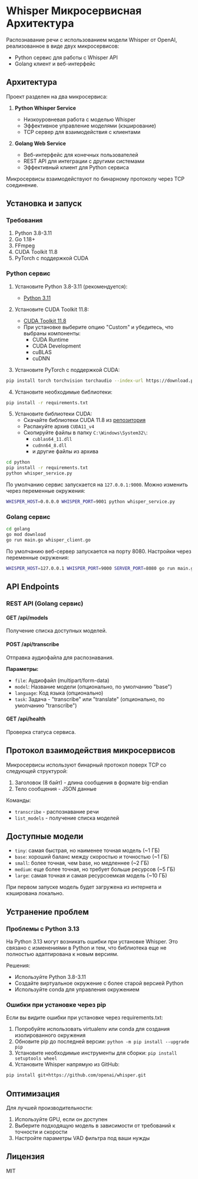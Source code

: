 # Whisper Микросервисная Архитектура

Распознавание речи с использованием модели Whisper от OpenAI, реализованное в виде двух микросервисов:
- Python сервис для работы с Whisper API
- Golang клиент и веб-интерфейс

## Архитектура

Проект разделен на два микросервиса:

1. **Python Whisper Service**
   - Низкоуровневая работа с моделью Whisper
   - Эффективное управление моделями (кэширование)
   - TCP сервер для взаимодействия с клиентами

2. **Golang Web Service**
   - Веб-интерфейс для конечных пользователей
   - REST API для интеграции с другими системами
   - Эффективный клиент для Python сервиса

Микросервисы взаимодействуют по бинарному протоколу через TCP соединение.

## Установка и запуск

### Требования

1. Python 3.8-3.11
2. Go 1.18+
3. FFmpeg
4. CUDA Toolkit 11.8
5. PyTorch с поддержкой CUDA

### Python сервис

1. Установите Python 3.8-3.11 (рекомендуется):
   - [Python 3.11](https://www.python.org/downloads/release/python-3110/)

2. Установите CUDA Toolkit 11.8:
   - [CUDA Toolkit 11.8](https://developer.nvidia.com/cuda-11-8-0-download-archive)
   - При установке выберите опцию "Custom" и убедитесь, что выбраны компоненты:
     - CUDA Runtime
     - CUDA Development
     - cuBLAS
     - cuDNN

3. Установите PyTorch с поддержкой CUDA:
```bash
pip install torch torchvision torchaudio --index-url https://download.pytorch.org/whl/cu118
```

4. Установите необходимые библиотеки:
```bash
pip install -r requirements.txt
```

5. Установите библиотеки CUDA:
   - Скачайте библиотеки CUDA 11.8 из [репозитория](https://github.com/Purfview/whisper-standalone-win/releases/tag/libs)
   - Распакуйте архив `CUDA11_v4`
   - Скопируйте файлы в папку `C:\Windows\System32\`:
     - `cublas64_11.dll`
     - `cudnn64_8.dll`
     - и другие файлы из архива

```bash
cd python
pip install -r requirements.txt
python whisper_service.py
```

По умолчанию сервис запускается на `127.0.0.1:9000`. Можно изменить через переменные окружения:
```bash
WHISPER_HOST=0.0.0.0 WHISPER_PORT=9001 python whisper_service.py
```

### Golang сервис

```bash
cd golang
go mod download
go run main.go whisper_client.go
```

По умолчанию веб-сервер запускается на порту 8080. Настройки через переменные окружения:
```bash
WHISPER_HOST=127.0.0.1 WHISPER_PORT=9000 SERVER_PORT=8080 go run main.go whisper_client.go
```

## API Endpoints

### REST API (Golang сервис)

#### GET /api/models
Получение списка доступных моделей.

#### POST /api/transcribe
Отправка аудиофайла для распознавания.

**Параметры:**
- `file`: Аудиофайл (multipart/form-data)
- `model`: Название модели (опционально, по умолчанию "base")
- `language`: Код языка (опционально)
- `task`: Задача - "transcribe" или "translate" (опционально, по умолчанию "transcribe")

#### GET /api/health
Проверка статуса сервиса.

## Протокол взаимодействия микросервисов

Микросервисы используют бинарный протокол поверх TCP со следующей структурой:

1. Заголовок (8 байт) - длина сообщения в формате big-endian
2. Тело сообщения - JSON данные

Команды:
- `transcribe` - распознавание речи
- `list_models` - получение списка моделей

## Доступные модели

- `tiny`: самая быстрая, но наименее точная модель (~1 ГБ)
- `base`: хороший баланс между скоростью и точностью (~1 ГБ)
- `small`: более точная, чем base, но медленнее (~2 ГБ)
- `medium`: еще более точная, но требует больше ресурсов (~5 ГБ)
- `large`: самая точная и самая ресурсоемкая модель (~10 ГБ)

При первом запуске модель будет загружена из интернета и кэширована локально.

## Устранение проблем

### Проблемы с Python 3.13

На Python 3.13 могут возникать ошибки при установке Whisper. Это связано с изменениями в Python и тем, что библиотека еще не полностью адаптирована к новым версиям.

Решения:
- Используйте Python 3.8-3.11
- Создайте виртуальное окружение с более старой версией Python
- Используйте conda для управления окружением

### Ошибки при установке через pip

Если вы видите ошибки при установке через requirements.txt:

1. Попробуйте использовать virtualenv или conda для создания изолированного окружения
2. Обновите pip до последней версии: `python -m pip install --upgrade pip`
3. Установите необходимые инструменты для сборки: `pip install setuptools wheel`
4. Установите Whisper напрямую из GitHub:

```bash
pip install git+https://github.com/openai/whisper.git
```

## Оптимизация

Для лучшей производительности:
1. Используйте GPU, если он доступен
2. Выберите подходящую модель в зависимости от требований к точности и скорости
3. Настройте параметры VAD фильтра под ваши нужды

## Лицензия

MIT 